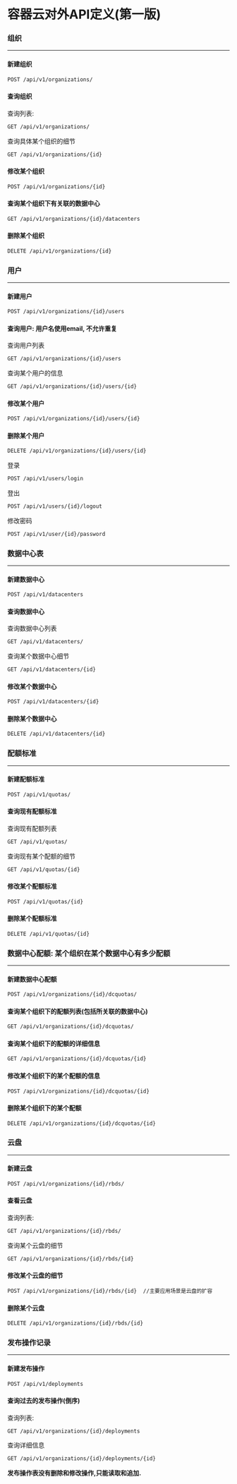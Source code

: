 容器云对外API定义(第一版)
==========================================================

### 组织
----------------------------------------------------------

#### 新建组织

```bash
POST /api/v1/organizations/  
```

#### 查询组织

查询列表:

```bash
GET /api/v1/organizations/
```

查询具体某个组织的细节
```bash
GET /api/v1/organizations/{id}
```

#### 修改某个组织

```bash
POST /api/v1/organizations/{id}

```

#### 查询某个组织下有关联的数据中心
```bash
GET /api/v1/organizations/{id}/datacenters
```

#### 删除某个组织

```bash
DELETE /api/v1/organizations/{id}
```

### 用户
----------------------------------------------------------

#### 新建用户

```bash
POST /api/v1/organizations/{id}/users
```

#### 查询用户: 用户名使用email, 不允许重复

查询用户列表

```bash
GET /api/v1/organizations/{id}/users
```

查询某个用户的信息

```bash
GET /api/v1/organizations/{id}/users/{id}
```

#### 修改某个用户

```bash
POST /api/v1/organizations/{id}/users/{id}
```

#### 删除某个用户

```bash
DELETE /api/v1/organizations/{id}/users/{id}
```

登录

```bash
POST /api/v1/users/login
```

登出

```bash
POST /api/v1/users/{id}/logout
```

修改密码

```bash
POST /api/v1/user/{id}/password
```

### 数据中心表
----------------------------------------------------------

#### 新建数据中心

```bash
POST /api/v1/datacenters
```

#### 查询数据中心

查询数据中心列表

```bash
GET /api/v1/datacenters/
```

查询某个数据中心细节

```bash
GET /api/v1/datacenters/{id}
```

#### 修改某个数据中心

```bash
POST /api/v1/datacenters/{id}
```

#### 删除某个数据中心

```bash
DELETE /api/v1/datacenters/{id}
```


### 配额标准
----------------------------------------------------------

#### 新建配额标准

```bash
POST /api/v1/quotas/
```

#### 查询现有配额标准

查询现有配额列表

```bash
GET /api/v1/quotas/
```

查询现有某个配额的细节

```bash
GET /api/v1/quotas/{id}
```

#### 修改某个配额标准

```bash
POST /api/v1/quotas/{id}
```

#### 删除某个配额标准

```bash
DELETE /api/v1/quotas/{id}
```

### 数据中心配额: 某个组织在某个数据中心有多少配额
----------------------------------------------------------

#### 新建数据中心配额

```bash
POST /api/v1/organizations/{id}/dcquotas/
```

#### 查询某个组织下的配额列表(包括所关联的数据中心)

```bash
GET /api/v1/organizations/{id}/dcquotas/
```

#### 查询某个组织下的配额的详细信息

```bash
GET /api/v1/organizations/{id}/dcquotas/{id}
```

#### 修改某个组织下的某个配额的信息

```bash
POST /api/v1/organizations/{id}/dcquotas/{id}
```

#### 删除某个组织下的某个配额

```bash
DELETE /api/v1/organizations/{id}/dcquotas/{id}
```

### 云盘
----------------------------------------------------------

#### 新建云盘

```bash
POST /api/v1/organizations/{id}/rbds/
```

#### 查看云盘

查询列表:

```bash
GET /api/v1/organizations/{id}/rbds/
```

查询某个云盘的细节

```bash
GET /api/v1/organizations/{id}/rbds/{id}
```

#### 修改某个云盘的细节

```bash
POST /api/v1/organizations/{id}/rbds/{id}  //主要应用场景是云盘的扩容
```

#### 删除某个云盘

```bash
DELETE /api/v1/organizations/{id}/rbds/{id}
```

### 发布操作记录
----------------------------------------------------------

#### 新建发布操作

```bash
POST /api/v1/deployments
```

#### 查询过去的发布操作(倒序)

查询列表:

```bash
GET /api/v1/organizations/{id}/deployments
```

查询详细信息

```bash
GET /api/v1/organizations/{id}/deployments/{id}
```


**发布操作表没有删除和修改操作,只能读取和追加.**
